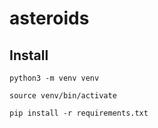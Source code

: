 # asteroids

## Install

`python3 -m venv venv`

`source venv/bin/activate`

`pip install -r requirements.txt`
